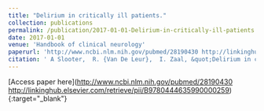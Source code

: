 ```yaml
---
title: "Delirium in critically ill patients."
collection: publications
permalink: /publication/2017-01-01-Delirium-in-critically-ill-patients
date: 2017-01-01
venue: 'Handbook of clinical neurology'
paperurl: 'http://www.ncbi.nlm.nih.gov/pubmed/28190430 http://linkinghub.elsevier.com/retrieve/pii/B9780444635990000259'
citation: ' A Slooter,  R. {Van De Leur},  I. Zaal, &quot;Delirium in critically ill patients..&quot; Handbook of clinical neurology, 2017.'
---
```

[Access paper here](http://www.ncbi.nlm.nih.gov/pubmed/28190430 http://linkinghub.elsevier.com/retrieve/pii/B9780444635990000259){:target="_blank"}
